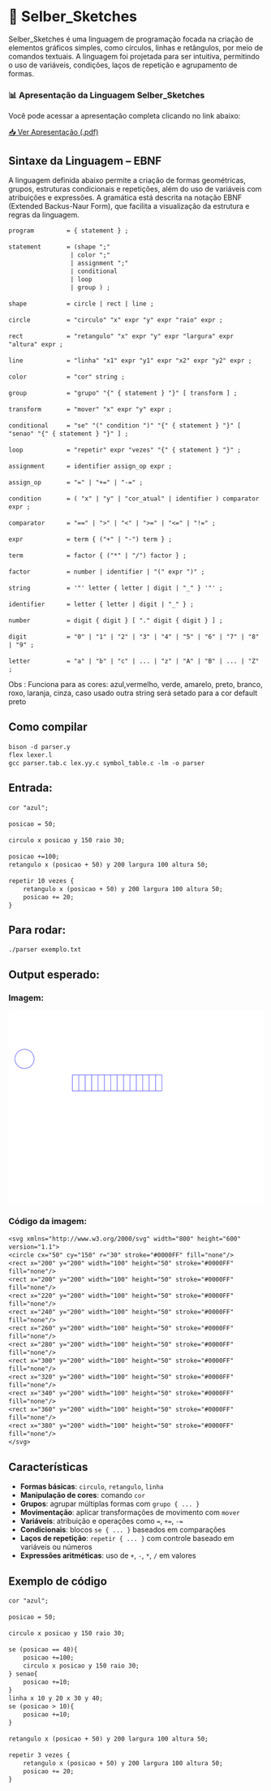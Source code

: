 # 🎨 Selber_Sketches

Selber_Sketches é uma linguagem de programação focada na criação de elementos gráficos simples, como círculos, linhas e retângulos, por meio de comandos textuais. A linguagem foi projetada para ser intuitiva, permitindo o uso de variáveis, condições, laços de repetição e agrupamento de formas.

### 📊 Apresentação da Linguagem Selber_Sketches

Você pode acessar a apresentação completa clicando no link abaixo:

[📥 Ver Apresentação (.pdf)](./Selber_Sketches_apresentacao.pdf)


## Sintaxe da Linguagem – EBNF

A linguagem definida abaixo permite a criação de formas geométricas, grupos, estruturas condicionais e repetições, além do uso de variáveis com atribuições e expressões. A gramática está descrita na notação EBNF (Extended Backus-Naur Form), que facilita a visualização da estrutura e regras da linguagem.

```ebnf
program         = { statement } ;

statement       = (shape ";" 
                 | color ";" 
                 | assignment ";" 
                 | conditional 
                 | loop 
                 | group ) ;

shape           = circle | rect | line ;

circle          = "circulo" "x" expr "y" expr "raio" expr ;

rect            = "retangulo" "x" expr "y" expr "largura" expr "altura" expr ;

line            = "linha" "x1" expr "y1" expr "x2" expr "y2" expr ;

color           = "cor" string ;   

group           = "grupo" "{" { statement } "}" [ transform ] ;

transform       = "mover" "x" expr "y" expr ;

conditional     = "se" "(" condition ")" "{" { statement } "}" [ "senao" "{" { statement } "}" ] ;

loop            = "repetir" expr "vezes" "{" { statement } "}" ;

assignment      = identifier assign_op expr ;

assign_op       = "=" | "+=" | "-=" ;

condition       = ( "x" | "y" | "cor_atual" | identifier ) comparator expr ;

comparator      = "==" | ">" | "<" | ">=" | "<=" | "!=" ;

expr            = term { ("+" | "-") term } ;

term            = factor { ("*" | "/") factor } ;

factor          = number | identifier | "(" expr ")" ;

string          = '"' letter { letter | digit | "_" } '"' ;

identifier      = letter { letter | digit | "_" } ;

number          = digit { digit } [ "." digit { digit } ] ;

digit           = "0" | "1" | "2" | "3" | "4" | "5" | "6" | "7" | "8" | "9" ;

letter          = "a" | "b" | "c" | ... | "z" | "A" | "B" | ... | "Z" ;

```
Obs : Funciona para as cores: azul,vermelho, verde, amarelo, preto, branco, roxo, laranja, cinza, caso usado outra string será setado para a cor default preto 
## Como compilar
```
bison -d parser.y
flex lexer.l
gcc parser.tab.c lex.yy.c symbol_table.c -lm -o parser
```
## Entrada:
```
cor "azul";

posicao = 50;

circulo x posicao y 150 raio 30;

posicao +=100;
retangulo x (posicao + 50) y 200 largura 100 altura 50;

repetir 10 vezes {
    retangulo x (posicao + 50) y 200 largura 100 altura 50;
    posicao += 20;
}
```
## Para rodar:
```
./parser exemplo.txt
```

## Output esperado:
### Imagem:
![imagem](output4.svg)

### Código da imagem:
```
<svg xmlns="http://www.w3.org/2000/svg" width="800" height="600" version="1.1">
<circle cx="50" cy="150" r="30" stroke="#0000FF" fill="none"/>
<rect x="200" y="200" width="100" height="50" stroke="#0000FF" fill="none"/>
<rect x="200" y="200" width="100" height="50" stroke="#0000FF" fill="none"/>
<rect x="220" y="200" width="100" height="50" stroke="#0000FF" fill="none"/>
<rect x="240" y="200" width="100" height="50" stroke="#0000FF" fill="none"/>
<rect x="260" y="200" width="100" height="50" stroke="#0000FF" fill="none"/>
<rect x="280" y="200" width="100" height="50" stroke="#0000FF" fill="none"/>
<rect x="300" y="200" width="100" height="50" stroke="#0000FF" fill="none"/>
<rect x="320" y="200" width="100" height="50" stroke="#0000FF" fill="none"/>
<rect x="340" y="200" width="100" height="50" stroke="#0000FF" fill="none"/>
<rect x="360" y="200" width="100" height="50" stroke="#0000FF" fill="none"/>
<rect x="380" y="200" width="100" height="50" stroke="#0000FF" fill="none"/>
</svg>
```
## Características

- **Formas básicas**: `circulo`, `retangulo`, `linha`
- **Manipulação de cores**: comando `cor`
- **Grupos**: agrupar múltiplas formas com `grupo { ... }`
- **Movimentação**: aplicar transformações de movimento com `mover`
- **Variáveis**: atribuição e operações como `=`, `+=`, `-=`
- **Condicionais**: blocos `se { ... }` baseados em comparações
- **Laços de repetição**: `repetir { ... }` com controle baseado em variáveis ou números
- **Expressões aritméticas**: uso de `+`, `-`, `*`, `/` em valores

## Exemplo de código

```plaintext
cor "azul";

posicao = 50;

circulo x posicao y 150 raio 30;

se (posicao == 40){
    posicao +=100;
    circulo x posicao y 150 raio 30;   
} senao{
    posicao +=10;
}
linha x 10 y 20 x 30 y 40;
se (posicao > 10){
    posicao +=10;
}

retangulo x (posicao + 50) y 200 largura 100 altura 50;

repetir 3 vezes {
    retangulo x (posicao + 50) y 200 largura 100 altura 50;
    posicao += 20;
}
